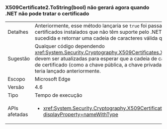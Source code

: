 ### <a name="x509certificate2tostringbool-does-not-throw-now-when-net-cannot-handle-the-certificate"></a>X509Certificate2.ToString(bool) não gerará agora quando .NET não pode tratar o certificado

|   |   |
|---|---|
|Detalhes|Anteriormente, esse método lançaria se <code>true</code> foi passado para o parâmetro verbose e houve certificados instalados que não têm suporte pelo .NET Framework. Agora, o método será bem-sucedida e retornar uma cadeia de caracteres válida que omite as partes inacessíveis do certificado.|
|Sugestão|Qualquer código dependendo <xref:System.Security.Cryptography.X509Certificates.X509Certificate2.ToString(System.Boolean)> devem ser atualizadas para esperar que a cadeia de caracteres retornada pode excluir alguns dados de certificado (como a chave pública, a chave privada e extensões) em alguns casos em que a API teria lançado anteriormente.|
|Escopo|Microsoft Edge|
|Versão|4.6|
|Tipo|Tempo de execução|
|APIs afetadas|<ul><li><xref:System.Security.Cryptography.X509Certificates.X509Certificate2.ToString(System.Boolean)?displayProperty=nameWithType></li></ul>|

